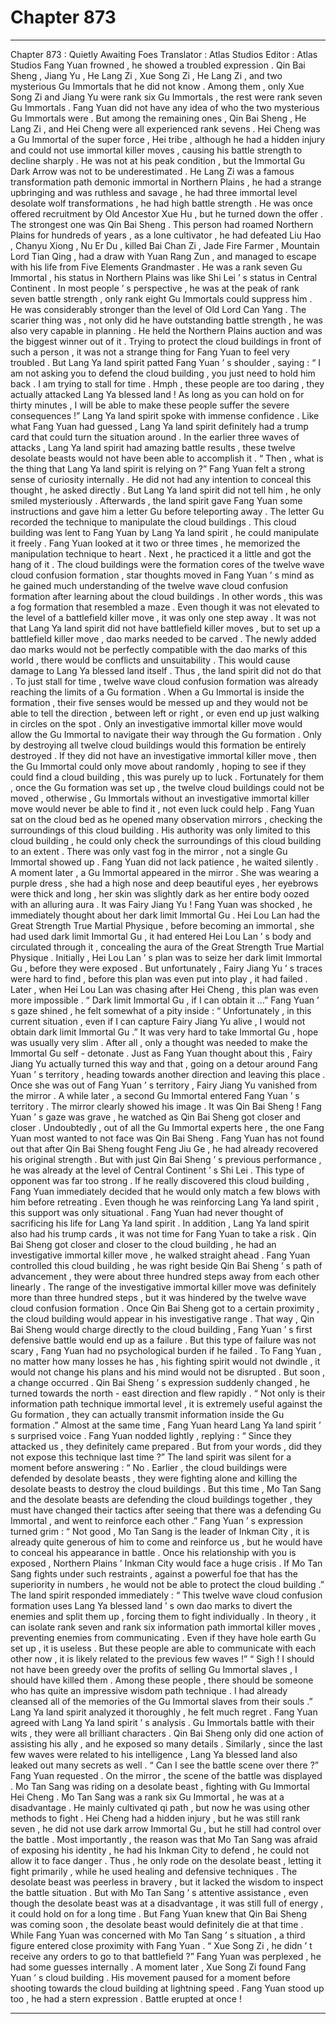 
# Chapter 873


---

Chapter 873 : Quietly Awaiting Foes
Translator :
Atlas Studios
Editor :
Atlas Studios
Fang Yuan frowned , he showed a troubled expression .
Qin Bai Sheng , Jiang Yu , He Lang Zi , Xue Song Zi , He Lang Zi , and two mysterious Gu Immortals that he did not know . Among them , only Xue Song Zi and Jiang Yu were rank six Gu Immortals , the rest were rank seven Gu Immortals .
Fang Yuan did not have any idea of who the two mysterious Gu Immortals were .
But among the remaining ones , Qin Bai Sheng , He Lang Zi , and Hei Cheng were all experienced rank sevens .
Hei Cheng was a Gu Immortal of the super force , Hei tribe , although he had a hidden injury and could not use immortal killer moves , causing his battle strength to decline sharply . He was not at his peak condition , but the Immortal Gu Dark Arrow was not to be underestimated .
He Lang Zi was a famous transformation path demonic immortal in Northern Plains , he had a strange upbringing and was ruthless and savage , he had three immortal level desolate wolf transformations , he had high battle strength . He was once offered recruitment by Old Ancestor Xue Hu , but he turned down the offer .
The strongest one was Qin Bai Sheng .
This person had roamed Northern Plains for hundreds of years , as a lone cultivator , he had defeated Liu Hao , Chanyu Xiong , Nu Er Du , killed Bai Chan Zi , Jade Fire Farmer , Mountain Lord Tian Qing , had a draw with Yuan Rang Zun , and managed to escape with his life from Five Elements Grandmaster .
He was a rank seven Gu Immortal , his status in Northern Plains was like Shi Lei ’ s status in Central Continent .
In most people ’ s perspective , he was at the peak of rank seven battle strength , only rank eight Gu Immortals could suppress him . He was considerably stronger than the level of Old Lord Can Yang .
The scarier thing was , not only did he have outstanding battle strength , he was also very capable in planning . He held the Northern Plains auction and was the biggest winner out of it .
Trying to protect the cloud buildings in front of such a person , it was not a strange thing for Fang Yuan to feel very troubled .
But Lang Ya land spirit patted Fang Yuan ’ s shoulder , saying : “ I am not asking you to defend the cloud building , you just need to hold him back . I am trying to stall for time . Hmph , these people are too daring , they actually attacked Lang Ya blessed land ! As long as you can hold on for thirty minutes , I will be able to make these people suffer the severe consequences !”
Lang Ya land spirit spoke with immense confidence .
Like what Fang Yuan had guessed , Lang Ya land spirit definitely had a trump card that could turn the situation around .
In the earlier three waves of attacks , Lang Ya land spirit had amazing battle results , these twelve desolate beasts would not have been able to accomplish it .
“ Then , what is the thing that Lang Ya land spirit is relying on ?” Fang Yuan felt a strong sense of curiosity internally .
He did not had any intention to conceal this thought , he asked directly .
But Lang Ya land spirit did not tell him , he only smiled mysteriously .
Afterwards , the land spirit gave Fang Yuan some instructions and gave him a letter Gu before teleporting away .
The letter Gu recorded the technique to manipulate the cloud buildings .
This cloud building was lent to Fang Yuan by Lang Ya land spirit , he could manipulate it freely .
Fang Yuan looked at it two or three times , he memorized the manipulation technique to heart . Next , he practiced it a little and got the hang of it .
The cloud buildings were the formation cores of the twelve wave cloud confusion formation , star thoughts moved in Fang Yuan ’ s mind as he gained much understanding of the twelve wave cloud confusion formation after learning about the cloud buildings .
In other words , this was a fog formation that resembled a maze .
Even though it was not elevated to the level of a battlefield killer move , it was only one step away .
It was not that Lang Ya land spirit did not have battlefield killer moves , but to set up a battlefield killer move , dao marks needed to be carved .
The newly added dao marks would not be perfectly compatible with the dao marks of this world , there would be conflicts and unsuitability . This would cause damage to Lang Ya blessed land itself .
Thus , the land spirit did not do that .
To just stall for time , twelve wave cloud confusion formation was already reaching the limits of a Gu formation .
When a Gu Immortal is inside the formation , their five senses would be messed up and they would not be able to tell the direction , between left or right , or even end up just walking in circles on the spot . Only an investigative immortal killer move would allow the Gu Immortal to navigate their way through the Gu formation .
Only by destroying all twelve cloud buildings would this formation be entirely destroyed .
If they did not have an investigative immortal killer move , then the Gu Immortal could only move about randomly , hoping to see if they could find a cloud building , this was purely up to luck .
Fortunately for them , once the Gu formation was set up , the twelve cloud buildings could not be moved , otherwise , Gu Immortals without an investigative immortal killer move would never be able to find it , not even luck could help .
Fang Yuan sat on the cloud bed as he opened many observation mirrors , checking the surroundings of this cloud building .
His authority was only limited to this cloud building , he could only check the surroundings of this cloud building to an extent .
There was only vast fog in the mirror , not a single Gu Immortal showed up .
Fang Yuan did not lack patience , he waited silently .
A moment later , a Gu Immortal appeared in the mirror .
She was wearing a purple dress , she had a high nose and deep beautiful eyes , her eyebrows were thick and long , her skin was slightly dark as her entire body oozed with an alluring aura .
It was Fairy Jiang Yu !
Fang Yuan was shocked , he immediately thought about her dark limit Immortal Gu .
Hei Lou Lan had the Great Strength True Martial Physique , before becoming an immortal , she had used dark limit Immortal Gu , it had entered Hei Lou Lan ’ s body and circulated through it , concealing the aura of the Great Strength True Martial Physique .
Initially , Hei Lou Lan ’ s plan was to seize her dark limit Immortal Gu , before they were exposed .
But unfortunately , Fairy Jiang Yu ’ s traces were hard to find , before this plan was even put into play , it had failed .
Later , when Hei Lou Lan was chasing after Hei Cheng , this plan was even more impossible .
“ Dark limit Immortal Gu , if I can obtain it …” Fang Yuan ’ s gaze shined , he felt somewhat of a pity inside : “ Unfortunately , in this current situation , even if I can capture Fairy Jiang Yu alive , I would not obtain dark limit Immortal Gu .”
It was very hard to take Immortal Gu , hope was usually very slim .
After all , only a thought was needed to make the Immortal Gu self - detonate .
Just as Fang Yuan thought about this , Fairy Jiang Yu actually turned this way and that , going on a detour around Fang Yuan ’ s territory , heading towards another direction and leaving this place .
Once she was out of Fang Yuan ’ s territory , Fairy Jiang Yu vanished from the mirror .
A while later , a second Gu Immortal entered Fang Yuan ’ s territory .
The mirror clearly showed his image .
It was Qin Bai Sheng !
Fang Yuan ’ s gaze was grave , he watched as Qin Bai Sheng got closer and closer .
Undoubtedly , out of all the Gu Immortal experts here , the one Fang Yuan most wanted to not face was Qin Bai Sheng .
Fang Yuan has not found out that after Qin Bai Sheng fought Feng Jiu Ge , he had already recovered his original strength . But with just Qin Bai Sheng ’ s previous performance , he was already at the level of Central Continent ’ s Shi Lei .
This type of opponent was far too strong . If he really discovered this cloud building , Fang Yuan immediately decided that he would only match a few blows with him before retreating .
Even though he was reinforcing Lang Ya land spirit , this support was only situational .
Fang Yuan had never thought of sacrificing his life for Lang Ya land spirit . In addition , Lang Ya land spirit also had his trump cards , it was not time for Fang Yuan to take a risk .
Qin Bai Sheng got closer and closer to the cloud building , he had an investigative immortal killer move , he walked straight ahead . Fang Yuan controlled this cloud building , he was right beside Qin Bai Sheng ’ s path of advancement , they were about three hundred steps away from each other linearly .
The range of the investigative immortal killer move was definitely more than three hundred steps , but it was hindered by the twelve wave cloud confusion formation .
Once Qin Bai Sheng got to a certain proximity , the cloud building would appear in his investigative range .
That way , Qin Bai Sheng would charge directly to the cloud building , Fang Yuan ’ s first defensive battle would end up as a failure .
But this type of failure was not scary , Fang Yuan had no psychological burden if he failed . To Fang Yuan , no matter how many losses he has , his fighting spirit would not dwindle , it would not change his plans and his mind would not be disrupted .
But soon , a change occurred .
Qin Bai Sheng ’ s expression suddenly changed , he turned towards the north - east direction and flew rapidly .
“ Not only is their information path technique immortal level , it is extremely useful against the Gu formation , they can actually transmit information inside the Gu formation .” Almost at the same time , Fang Yuan heard Lang Ya land spirit ’ s surprised voice .
Fang Yuan nodded lightly , replying : “ Since they attacked us , they definitely came prepared . But from your words , did they not expose this technique last time ?”
The land spirit was silent for a moment before answering : “ No . Earlier , the cloud buildings were defended by desolate beasts , they were fighting alone and killing the desolate beasts to destroy the cloud buildings . But this time , Mo Tan Sang and the desolate beasts are defending the cloud buildings together , they must have changed their tactics after seeing that there was a defending Gu Immortal , and went to reinforce each other .”
Fang Yuan ’ s expression turned grim : “ Not good , Mo Tan Sang is the leader of Inkman City , it is already quite generous of him to come and reinforce us , but he would have to conceal his appearance in battle . Once his relationship with you is exposed , Northern Plains ’ Inkman City would face a huge crisis . If Mo Tan Sang fights under such restraints , against a powerful foe that has the superiority in numbers , he would not be able to protect the cloud building .”
The land spirit responded immediately : “ This twelve wave cloud confusion formation uses Lang Ya blessed land ’ s own dao marks to divert the enemies and split them up , forcing them to fight individually . In theory , it can isolate rank seven and rank six information path immortal killer moves , preventing enemies from communicating . Even if they have hole earth Gu set up , it is useless . But these people are able to communicate with each other now , it is likely related to the previous few waves !”
“ Sigh ! I should not have been greedy over the profits of selling Gu Immortal slaves , I should have killed them . Among these people , there should be someone who has quite an impressive wisdom path technique . I had already cleansed all of the memories of the Gu Immortal slaves from their souls .”
Lang Ya land spirit analyzed it thoroughly , he felt much regret .
Fang Yuan agreed with Lang Ya land spirit ’ s analysis .
Gu Immortals battle with their wits , they were all brilliant characters . Qin Bai Sheng only did one action of assisting his ally , and he exposed so many details .
Similarly , since the last few waves were related to his intelligence , Lang Ya blessed land also leaked out many secrets as well .
“ Can I see the battle scene over there ?” Fang Yuan requested .
On the mirror , the scene of the battle was displayed .
Mo Tan Sang was riding on a desolate beast , fighting with Gu Immortal Hei Cheng .
Mo Tan Sang was a rank six Gu Immortal , he was at a disadvantage . He mainly cultivated qi path , but now he was using other methods to fight .
Hei Cheng had a hidden injury , but he was still rank seven , he did not use dark arrow Immortal Gu , but he still had control over the battle .
Most importantly , the reason was that Mo Tan Sang was afraid of exposing his identity , he had his Inkman City to defend , he could not allow it to face danger . Thus , he only rode on the desolate beast , letting it fight primarily , while he used healing and defensive techniques .
The desolate beast was peerless in bravery , but it lacked the wisdom to inspect the battle situation . But with Mo Tan Sang ’ s attentive assistance , even though the desolate beast was at a disadvantage , it was still full of energy , it could hold on for a long time .
But Fang Yuan knew that Qin Bai Sheng was coming soon , the desolate beast would definitely die at that time .
While Fang Yuan was concerned with Mo Tan Sang ’ s situation , a third figure entered close proximity with Fang Yuan .
“ Xue Song Zi , he didn ’ t receive any orders to go to that battlefield ?” Fang Yuan was perplexed , he had some guesses internally .
A moment later , Xue Song Zi found Fang Yuan ’ s cloud building .
His movement paused for a moment before shooting towards the cloud building at lightning speed .
Fang Yuan stood up too , he had a stern expression .
Battle erupted at once !

---

